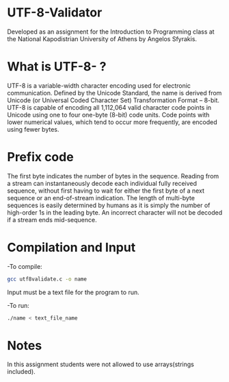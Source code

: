 # UTF-8-Validator
Developed as an assignment for the Introduction to Programming class at the National Kapodistrian University of Athens by Angelos Sfyrakis.


# What is UTF-8- ?

 UTF-8 is a variable-width character encoding used for electronic communication. Defined by the Unicode Standard, the name is derived from Unicode (or Universal Coded Character Set) Transformation Format – 8-bit. UTF-8 is capable of encoding all 1,112,064 valid character code points in Unicode using one to four one-byte (8-bit) code units. Code points with lower numerical values, which tend to occur more frequently, are encoded using fewer bytes.

# Prefix code 

 The first byte indicates the number of bytes in the sequence. Reading from a stream can instantaneously decode each individual fully received sequence, without first having to wait for either the first byte of a next sequence or an end-of-stream indication. The length of multi-byte sequences is easily determined by humans as it is simply the number of high-order 1s in the leading byte. An incorrect character will not be decoded if a stream ends mid-sequence.

# Compilation and Input

-To compile:
```bash
gcc utf8validate.c -o name
```
Input must be a text file for the program to run.

-To run:
```bash
./name < text_file_name
```
# Notes
In this assignment students were not allowed to use arrays(strings included).



